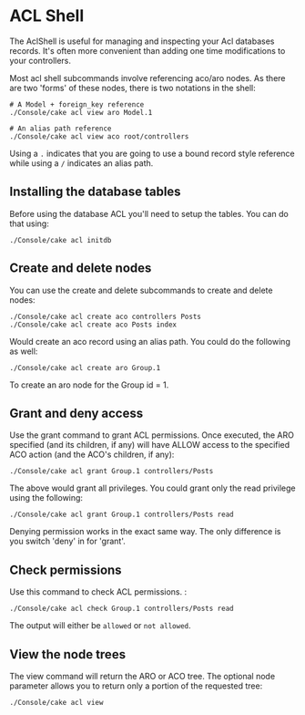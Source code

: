 # ACL Shell

The AclShell is useful for managing and inspecting your Acl databases records.
It's often more convenient than adding one time modifications to your
controllers.

Most acl shell subcommands involve referencing aco/aro nodes. As there are two
'forms' of these nodes, there is two notations in the shell:

``` text
# A Model + foreign_key reference
./Console/cake acl view aro Model.1

# An alias path reference
./Console/cake acl view aco root/controllers
```

Using a `.` indicates that you are going to use a bound record style reference
while using a `/` indicates an alias path.

## Installing the database tables

Before using the database ACL you'll need to setup the tables. You can do that
using:

    ./Console/cake acl initdb

## Create and delete nodes

You can use the create and delete subcommands to create and delete nodes:

    ./Console/cake acl create aco controllers Posts
    ./Console/cake acl create aco Posts index

Would create an aco record using an alias path. You could do the following as
well:

    ./Console/cake acl create aro Group.1

To create an aro node for the Group id = 1.

## Grant and deny access

Use the grant command to grant ACL permissions. Once executed, the ARO
specified (and its children, if any) will have ALLOW access to the
specified ACO action (and the ACO's children, if any):

    ./Console/cake acl grant Group.1 controllers/Posts

The above would grant all privileges. You could grant only the read privilege
using the following:

    ./Console/cake acl grant Group.1 controllers/Posts read

Denying permission works in the exact same way. The only difference is you
switch 'deny' in for 'grant'.

## Check permissions

Use this command to check ACL permissions. :

    ./Console/cake acl check Group.1 controllers/Posts read

The output will either be `allowed` or `not allowed`.

## View the node trees

The view command will return the ARO or ACO tree. The optional node parameter
allows you to return only a portion of the requested tree:

    ./Console/cake acl view
